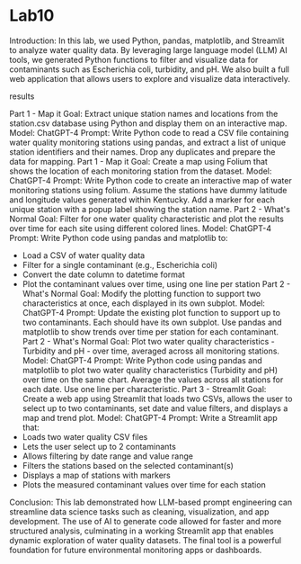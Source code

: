 # Lab10



Introduction:
In this lab, we used Python, pandas, matplotlib, and Streamlit to analyze water quality data. By
leveraging large language model (LLM) AI tools, we generated Python functions to filter and
visualize data for contaminants such as Escherichia coli, turbidity, and pH. We also built a full web
application that allows users to explore and visualize data interactively.


results

Part 1 - Map it
Goal:
Extract unique station names and locations from the station.csv database using Python and display
them on an interactive map.
Model:
ChatGPT-4
Prompt:
Write Python code to read a CSV file containing water quality monitoring stations using pandas, and
extract a list of unique station identifiers and their names. Drop any duplicates and prepare the data
for mapping.
Part 1 - Map it
Goal:
Create a map using Folium that shows the location of each monitoring station from the dataset.
Model:
ChatGPT-4
Prompt:
Write Python code to create an interactive map of water monitoring stations using folium. Assume
the stations have dummy latitude and longitude values generated within Kentucky. Add a marker for
each unique station with a popup label showing the station name.
Part 2 - What's Normal
Goal:
Filter for one water quality characteristic and plot the results over time for each site using different
colored lines.
Model:
ChatGPT-4
Prompt:
Write Python code using pandas and matplotlib to:
- Load a CSV of water quality data
- Filter for a single contaminant (e.g., Escherichia coli)
- Convert the date column to datetime format
- Plot the contaminant values over time, using one line per station
Part 2 - What's Normal
Goal:
Modify the plotting function to support two characteristics at once, each displayed in its own subplot.
Model:
ChatGPT-4
Prompt:
Update the existing plot function to support up to two contaminants. Each should have its own
subplot. Use pandas and matplotlib to show trends over time per station for each contaminant.
Part 2 - What's Normal
Goal:
Plot two water quality characteristics - Turbidity and pH - over time, averaged across all monitoring
stations.
Model:
ChatGPT-4
Prompt:
Write Python code using pandas and matplotlib to plot two water quality characteristics (Turbidity
and pH) over time on the same chart. Average the values across all stations for each date. Use one
line per characteristic.
Part 3 - Streamlit
Goal:
Create a web app using Streamlit that loads two CSVs, allows the user to select up to two
contaminants, set date and value filters, and displays a map and trend plot.
Model:
ChatGPT-4
Prompt:
Write a Streamlit app that:
- Loads two water quality CSV files
- Lets the user select up to 2 contaminants
- Allows filtering by date range and value range
- Filters the stations based on the selected contaminant(s)
- Displays a map of stations with markers
- Plots the measured contaminant values over time for each station




Conclusion:
This lab demonstrated how LLM-based prompt engineering can streamline data science tasks such
as cleaning, visualization, and app development. The use of AI to generate code allowed for faster
and more structured analysis, culminating in a working Streamlit app that enables dynamic
exploration of water quality datasets. The final tool is a powerful foundation for future environmental
monitoring apps or dashboards.
